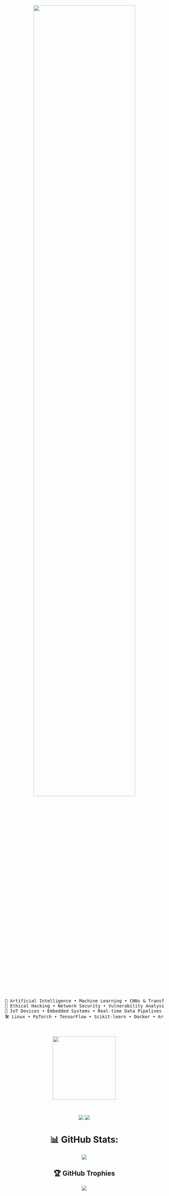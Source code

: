 <div align="center">
<img src="https://readme-typing-svg.demolab.com?font=Fira+Code&weight=500&size=40&duration=4000&pause=300&color=00FFAB&center=true&vCenter=true&multiline=true&repeat=false&width=1020&height=150&lines=Hey+there+%F0%9F%91%8B;I'm+Iryanda+Endia%2C;AI+Explorer+%7C+Cyber+Tinkerer+%7C+IoT+Crafter" width="80%" />

<br>

<pre>
🧠 Artificial Intelligence • Machine Learning • CNNs & Transformers  
🔐 Ethical Hacking • Network Security • Vulnerability Analysis  
📡 IoT Devices • Embedded Systems • Real-time Data Pipelines  
🛠️ Linux • PyTorch • TensorFlow • Scikit-learn • Docker • Arduino
</pre>

<br><br>
<img src="https://media.giphy.com/media/LmNwrBhejkK9EFP504/giphy.gif" height="200" />
<br><br><br>

[![](https://img.shields.io/badge/LinkedIn-0A66C2?logo=linkedin&logoColor=white)](https://linkedin.com/in/iryandae)
[![](https://img.shields.io/badge/GitHub-181717?logo=github&logoColor=white)](https://github.com/iryandae)

# 📊 GitHub Stats:
![](https://nirzak-streak-stats.vercel.app/?user=iryandae&theme=dark&hide_border=true)<br/>

## 🏆 GitHub Trophies
![](https://github-profile-trophy.vercel.app/?username=iryandae&theme=monokai&no-frame=false&no-bg=false&margin-w=4)

</div>
